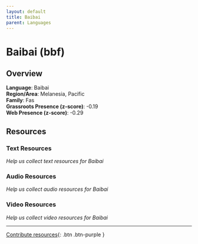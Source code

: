 ```yaml
---
layout: default
title: Baibai
parent: Languages
---
```


# Baibai (bbf)

## Overview

**Language**: Baibai  
**Region/Area**: Melanesia, Pacific  
**Family**: Fas  
**Grassroots Presence (z-score)**: -0.19  
**Web Presence (z-score)**: -0.29  

## Resources

### Text Resources
*Help us collect text resources for Baibai*

### Audio Resources
*Help us collect audio resources for Baibai*

### Video Resources
*Help us collect video resources for Baibai*

---

[Contribute resources](https://forms.office.com/e/1SfLJx3u1r){: .btn .btn-purple }
